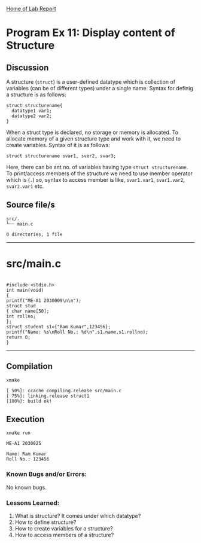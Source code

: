 [Home of Lab Report](../lab.html)

# Program Ex 11: Display content of Structure

## Discussion

A structure (`struct`) is a user-defined datatype which is collection of variables (can be of different types) under a single name. Syntax for definig a structure is as follows:  
```
struct structurename{
  datatype1 var1;
  datatype2 var2;
}
```
When a struct type is declared, no storage or memory is allocated. To allocate memory of a given structure type and work with it, we need to create variables. Syntax of it is as follows:  
```
struct structurename svar1, sver2, svar3;
```  
Here, there can be ant no. of variables having type `struct structurename`.  
To print/access members of the structure we need to use member operator which is (`.`) so, syntax to access member is like, `svar1.var1`, `svar1.var2`, `svar2.var1` etc.


## Source file/s

```
src/.
└── main.c

0 directories, 1 file
```

---


# src/main.c

```

#include <stdio.h>
int main(void)
{
printf("ME-A1 2030009\n\n");
struct stud
{ char name[50];
int rollno;
};
struct student s1={"Ram Kumar",123456};
printf("Name: %s\nRoll No.: %d\n",s1.name,s1.rollno);
return 0;
}

```

---

## Compilation

```
xmake

[ 50%]: ccache compiling.release src/main.c
[ 75%]: linking.release struct1
[100%]: build ok!

```

## Execution
```
xmake run

ME-A1 2030025

Name: Ram Kumar
Roll No.: 123456

```

### Known Bugs and/or Errors:

No known bugs.

### Lessons Learned:

1. What is structure? It comes under which datatype?
2. How to define structure?
3. How to create variables for a structure?
4. How to access members of a structure?
